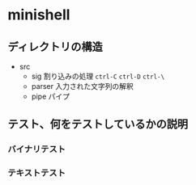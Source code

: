 # minishell

## ディレクトリの構造
- src
  - sig
    割り込みの処理
    `ctrl-C`
    `ctrl-D`
    `ctrl-\`
  - parser
    入力された文字列の解釈
  - pipe
    パイプ

## テスト、何をテストしているかの説明　

### バイナリテスト

### テキストテスト
